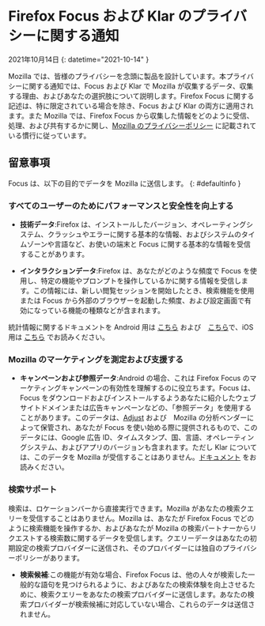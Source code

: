 # Firefox Focus および Klar のプライバシーに関する通知

2021年10月14日
{: datetime="2021-10-14" }

Mozilla では、皆様のプライバシーを念頭に製品を設計しています。本プライバシーに関する通知では、Focus および Klar で Mozilla が収集するデータ、収集する理由、およびあなたの選択肢について説明します。Firefox Focus に関する記述は、特に限定されている場合を除き、Focus および Klar の両方に適用されます。また Mozilla では、Firefox Focus から収集した情報をどのように受信、処理、および共有するかに関し、[Mozilla のプライバシーポリシー](https://www.mozilla.org/privacy/) に記載されている慣行に従っています。

## 留意事項

Focus は、以下の目的でデータを Mozilla に送信します。
{: #defaultinfo }

### すべてのユーザーのためにパフォーマンスと安全性を向上する

* __技術データ__:Firefox は、インストールしたバージョン、オペレーティングシステム、クラッシュやエラーに関する基本的な情報、およびシステムのタイムゾーンや言語など、お使いの端末と Focus に関する基本的な情報を受信することがあります。

* __インタラクションデータ__:Firefox は、あなたがどのような頻度で Focus を使用し、特定の機能やプロンプトを操作しているかに関する情報を受信します。この情報には、新しい閲覧セッションを開始したとき、検索機能を使用または Focus から外部のブラウザーを起動した頻度、および設定画面で有効になっている機能の種類などが含まれます。

統計情報に関するドキュメントを Android 用は [こちら](https://github.com/mozilla-mobile/focus-android/blob/main/docs/Telemetry.md) および　[こちら](https://dictionary.telemetry.mozilla.org/apps/focus_android)で、iOS 用は [こちら](https://dictionary.telemetry.mozilla.org/apps/focus_ios) でお読みください。

### Mozilla のマーケティングを測定および支援する

* __キャンペーンおよび参照データ__:Android の場合、これは Firefox Focus のマーケティングキャンペーンの有効性を理解するのに役立ちます。Focus は、Focus をダウンロードおよびインストールするようあなたに紹介したウェブサイトドメインまたは広告キャンペーンなどの、「参照データ」を使用することがあります。このデータは、[Adjust](https://www.adjust.com/terms/privacy-policy/) および　Mozilla の分析ベンダーによって保管され、あなたが Focus を使い始める際に提供されるもので、このデータには、Google 広告 ID、タイムスタンプ、国、言語、オペレーティングシステム、およびアプリのバージョンも含まれます。ただし Klar については、このデータを Mozilla が受信することはありません。[ドキュメント](https://github.com/mozilla-mobile/focus-android/wiki/Adjust-Usage) をお読みください。

### 検索サポート

検索は、ロケーションバーから直接実行できます。Mozilla があなたの検索クエリーを受信することはありません。Mozilla は、あなたが Firefox Focus でどのように検索機能を操作するか、およびあなたが Mozilla の検索パートナーからリクエストする検索数に関するデータを受信します。クエリーデータはあなたの初期設定の検索プロバイダーに送信され、そのプロバイダーには独自のプライバシーポリシーがあります。

* __検索候補__:この機能が有効な場合、Firefox Focus は、他の人々が検索した一般的な語句を見つけられるように、およびあなたの検索体験を向上させるために、検索クエリーをあなたの検索プロバイダーに送信します。あなたの検索プロバイダーが検索候補に対応していない場合、これらのデータは送信されません。
